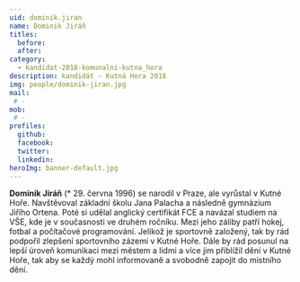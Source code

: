 ```yaml
---
uid: dominik.jiran
name: Dominik Jiráň
titles:
  before: 
  after: 
category:
  - kandidat-2018-komunalni-kutna_hora
description: kandidát - Kutná Hora 2018
img: people/dominik-jiran.jpg
mail:
 # - 
mob:
 # -
profiles:
  github:
  facebook: 
  twitter:
  linkedin:
heroImg: banner-default.jpg
---
```


**Dominik Jiráň** (* 29. června 1996) se narodil v Praze, ale vyrůstal v Kutné Hoře. Navštěvoval základní školu Jana Palacha a následně gymnázium Jiřího Ortena. Poté si udělal anglický certifikát FCE a navázal studiem na VŠE, kde je v současnosti ve druhém ročníku. Mezi jeho záliby patří hokej, fotbal a počítačové programování. Jelikož je sportovně založený, tak by rád podpořil zlepšení sportovního zázemí v Kutné Hoře. Dále by rád posunul na lepší úroveň komunikaci mezi městem a lidmi a více jim přiblížil dění v Kutné Hoře, tak aby se každý mohl informovaně a svobodně zapojit do místního dění.


